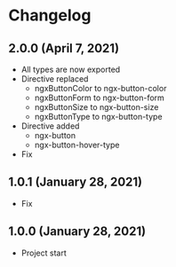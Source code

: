 # Changelog

## 2.0.0 (April 7, 2021)
- All types are now exported
- Directive replaced
  - ngxButtonColor to ngx-button-color
  - ngxButtonForm to ngx-button-form
  - ngxButtonSize to ngx-button-size
  - ngxButtonType to ngx-button-type
- Directive added
  - ngx-button
  - ngx-button-hover-type
- Fix

## 1.0.1 (January 28, 2021)
- Fix

## 1.0.0 (January 28, 2021)
- Project start
